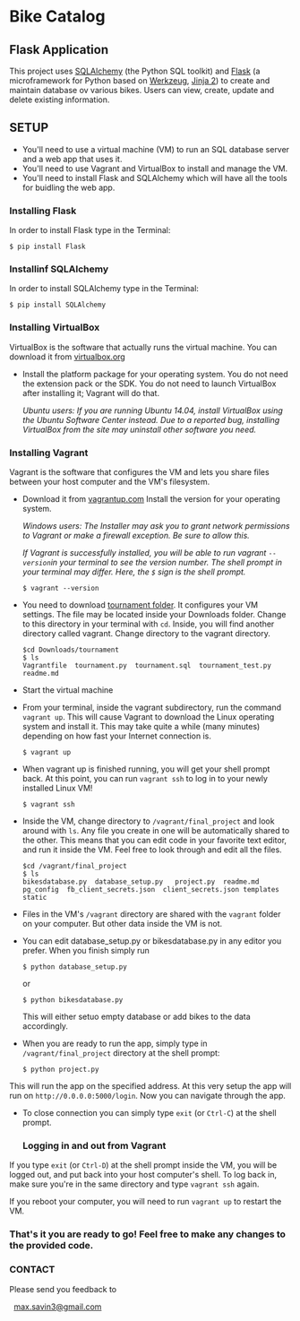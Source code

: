 # Bike Catalog

## Flask Application

This project uses [SQLAlchemy](http://www.sqlalchemy.org/) (the Python SQL toolkit) and [Flask](http://flask.pocoo.org/)
(a microframework for Python based on [Werkzeug](http://werkzeug.pocoo.org/), [Jinja 2](http://jinja.pocoo.org/docs/2.9/))
to create and maintain database ov various bikes. 
Users can view, create, update and delete existing information. 

  
## SETUP

- You'll need to use a virtual machine (VM) to run an SQL database server and a web app that uses it. 
- You'll need to use Vagrant and VirtualBox to install and manage the VM. 
- You'll need to install Flask and SQLAlchemy which will have all the tools for buidling the web app.


### Installing Flask

In order to install Flask type in the Terminal:

	
    $ pip install Flask
    

### Installinf SQLAlchemy

In order to install SQLAlchemy type in the Terminal:

	
    $ pip install SQLAlchemy
   

### Installing VirtualBox

VirtualBox is the software that actually runs the virtual machine. You can download it from [virtualbox.org](https://www.virtualbox.org/) 
- Install the platform package for your operating system. You do not need the extension pack or the SDK. You do not 
need to launch VirtualBox after installing it; Vagrant will do that.

    *Ubuntu users: If you are running Ubuntu 14.04, install VirtualBox using the Ubuntu Software Center instead. 
Due to a reported bug, installing VirtualBox from the site may uninstall other software you need.*


### Installing Vagrant

Vagrant is the software that configures the VM and lets you share files between your host computer and the VM's filesystem. 
- Download it from [vagrantup.com](https://www.vagrantup.com/) Install the version for your operating system.

    *Windows users: The Installer may ask you to grant network permissions to Vagrant or make a firewall exception. Be sure to allow this.*

   *If Vagrant is successfully installed, you will be able to run vagrant `--version`in your terminal to see the version number.
The shell prompt in your terminal may differ. Here, the `$` sign is the shell prompt.*

    ```
    $ vagrant --version
    ```

- You need to download [tournament folder](https://github.com/Maksym-UA/tournament). It configures your VM settings. The file may be located inside your Downloads folder. Change to this directory in your terminal with `cd`. Inside, you will find another directory called vagrant. Change directory to the vagrant directory.

    ```
    $cd Downloads/tournament
    $ ls
    Vagrantfile  tournament.py  tournament.sql  tournament_test.py  readme.md
    ```

- Start the virtual machine
- From your terminal, inside the vagrant subdirectory, run the command `vagrant up`. This will cause Vagrant to download the Linux 
operating system and install it. This may take quite a while (many minutes) depending on how fast your Internet connection is.

    ```
    $ vagrant up
    ```

- When vagrant up is finished running, you will get your shell prompt back. At this point, you can run `vagrant ssh` to log in to your newly installed Linux VM!

    ```
    $ vagrant ssh
    ```

- Inside the VM, change directory to `/vagrant/final_project` and look around with `ls`. Any file you create in one will be automatically shared to the other. 
This means that you can edit code in your favorite text editor, and run it inside the VM. Feel free to look through and edit all the files.
	
	```
    $cd /vagrant/final_project
    $ ls
    bikesdatabase.py  database_setup.py   project.py  readme.md  pg_config  fb_client_secrets.json  client_secrets.json templates static
    ```

- Files in the VM's `/vagrant` directory are shared with the `vagrant` folder on your computer. But other data inside the VM is not. 

- You can edit database_setup.py or bikesdatabase.py in any editor you prefer. When you finish simply run

	```
    $ python database_setup.py
    ```
	or
	
	```
    $ python bikesdatabase.py
    ```
	This will either setuo empty database or add bikes to the data accordingly.
	

- When you are ready to run the app, simply type in `/vagrant/final_project` directory at the shell prompt:

	```
    $ python project.py
    ```	
This will run the app on the specified address. At this very setup the app will run on `http://0.0.0.0:5000/login`. Now you can navigate through the app.

- To close connection you can simply type `exit` (or `Ctrl-C`) at the shell prompt.
	
	
	### Logging in and out from Vagrant
If you type `exit` (or `Ctrl-D`) at the shell prompt inside the VM, you will be logged out, and put back into your host computer's shell. To log back in, make sure you're 
in the same directory and type `vagrant ssh` again.

If you reboot your computer, you will need to run `vagrant up` to restart the VM.



### That's it you are ready to go! Feel free to make any changes to the provided code.


### CONTACT

Please send you feedback to

  max.savin3@gmail.com
